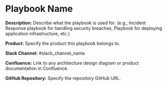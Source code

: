 # Playbook Name

**Description:** 
Describe what the playbook is used for. (e.g., Incident Response playbook for handling security breaches, Playbook for deploying application infrastructure, etc.)

**Product:** 
Specify the product this playbook belongs to.

**Slack Channel:** 
#slack_channel_name

**Confluence:** 
Link to any architecture design diagram or product documentation in Confluence.

**GitHub Repository:** 
Specify the repository GitHub URL.
